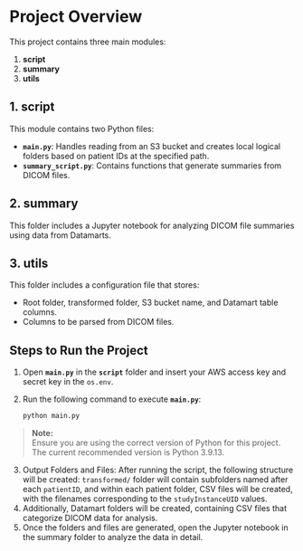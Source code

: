 # Project Overview

This project contains three main modules:

1. **script**
2. **summary**
3. **utils**

## 1. **script**

This module contains two Python files:

- **`main.py`**: Handles reading from an S3 bucket and creates local logical folders based on patient IDs at the specified path.
- **`summary_script.py`**: Contains functions that generate summaries from DICOM files.

## 2. **summary**

This folder includes a Jupyter notebook for analyzing DICOM file summaries using data from Datamarts.

## 3. **utils**

This folder includes a configuration file that stores:

- Root folder, transformed folder, S3 bucket name, and Datamart table columns.
- Columns to be parsed from DICOM files.

## Steps to Run the Project

1. Open **`main.py`** in the **`script`** folder and insert your AWS access key and secret key in the `os.env`.
   
2. Run the following command to execute **`main.py`**:
   ```bash
   python main.py

> **Note:**  
> Ensure you are using the correct version of Python for this project. The current recommended version is Python 3.9.13.

3. Output Folders and Files:
   After running the script, the following structure will be created:
   `transformed/` folder will contain subfolders named after each `patientID`, and within each patient folder, CSV files will be created, with the filenames corresponding to the `studyInstanceUID` values.
4. Additionally, Datamart folders will be created, containing CSV files that categorize DICOM data for analysis.
5. Once the folders and files are generated, open the Jupyter notebook in the summary folder to analyze the data in detail. 
